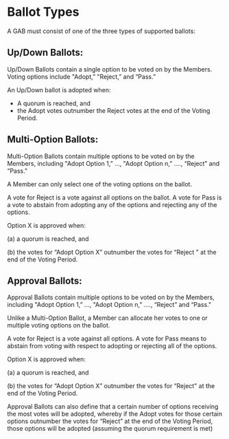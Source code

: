 # Ballot Types

A GAB must consist of one of the three types of supported ballots:

## Up/Down Ballots:

Up/Down Ballots contain a single option to be voted on by the Members. Voting options include "Adopt,” "Reject,” and “Pass.”

An Up/Down ballot is adopted when:

* A quorum is reached, and
* the Adopt votes outnumber the Reject votes at the end of the Voting Period.

## Multi-Option Ballots:

Multi-Option Ballots contain multiple options to be voted on by the Members, including "Adopt Option 1,” …, "Adopt Option n,” …., “Reject” and “Pass."

A Member can only select one of the voting options on the ballot.

A vote for Reject is a vote against all options on the ballot. A vote for Pass is a vote to abstain from adopting any of the options and rejecting any of the options.

Option X is approved when:

\(a\) a quorum is reached, and

\(b\) the votes for “Adopt Option X” outnumber the votes for “Reject " at the end of the Voting Period.

## Approval Ballots:

Approval Ballots contain multiple options to be voted on by the Members, including "Adopt Option 1,” …, "Adopt Option n,” …., “Reject” and “Pass."

Unlike a Multi-Option Ballot, a Member can allocate her votes to one or multiple voting options on the ballot.

A vote for Reject is a vote against all options. A vote for Pass means to abstain from voting with respect to adopting or rejecting all of the options.

Option X is approved when:

\(a\) a quorum is reached, and

\(b\) the votes for “Adopt Option X” outnumber the votes for “Reject" at the end of the Voting Period.

Approval Ballots can also define that a certain number of options receiving the most votes will be adopted, whereby if the Adopt votes for those certain options outnumber the votes for “Reject” at the end of the Voting Period, those options will be adopted \(assuming the quorum requirement is met\)


